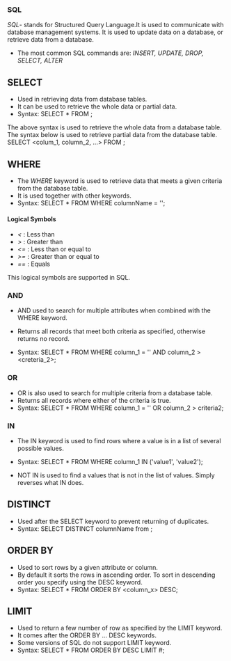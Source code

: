 ### SQL
_SQL_- stands for Structured Query Language.It is used to communicate with database management systems. 
It is used to update data on a database, or retrieve data from a database.
* The most common SQL commands are: _INSERT, UPDATE, DROP, SELECT, ALTER_

## SELECT
* Used in retrieving data from database tables.
* It can be used to retrieve the whole data or partial data.
* Syntax:
	SELECT * FROM <tableName>;

The above syntax is used to retrieve the whole data from a database table.
The syntax below is used to retrieve partial data from the database table.
	SELECT <colum_1, column_2, ...> FROM <tableName>;

## WHERE
* The _WHERE_ keyword is used to retrieve data that meets a given criteria from the database table.
* It is used together with other keywords.
* Syntax:
	SELECT * FROM <tableName> WHERE columnName = '<creteria>';

#### Logical Symbols
* _<_ : Less than
* _>_ : Greater than
* _<=_ : Less than or equal to
* _>=_ : Greater than or equal to
* _==_ : Equals

This logical symbols are supported in SQL.

### AND
* AND used to search for multiple attributes when combined with the WHERE keyword.
* Returns all records that meet both criteria as specified, otherwise returns no record.

* Syntax:
	SELECT * FROM <tableName> WHERE column_1 = '<criteria>' AND column_2 > <creteria_2>;

### OR
* OR is also used to search for multiple criteria from a database table.
* Returns all records where either of the criteria is true.
* Syntax:
	SELECT * FROM <tableName> WHERE column_1 = '<criteria1>' OR column_2 > criteria2;

### IN
* The IN keyword is used to find rows where a value is in a list of several possible values.
* Syntax:
	SELECT * FROM <tableName> WHERE column_1 IN ('value1', 'value2');

* NOT IN is used to find a values that is not in the list of values. Simply reverses what IN does.

## DISTINCT
* Used after the SELECT keyword to prevent returning of duplicates.
* Syntax:
	SELECT DISTINCT columnName from <tableName>;

## ORDER BY
* Used to sort rows by a given attribute or column.
* By default it sorts the rows in ascending order. To sort in descending order you specify using the DESC keyword.
* Syntax:
	SELECT * FROM <tableName> ORDER BY <column_x> DESC;

## LIMIT
* Used to return a few number of row as specified by the LIMIT keyword. 
* It comes after the ORDER BY ... DESC keywords.
* Some versions of SQL do not support LIMIT keyword.
* Syntax:
	SELECT * FROM <tableName> ORDER BY <columnName> DESC LIMIT #;
